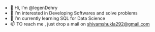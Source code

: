 - 👋 Hi, I’m @legenDehry
- 👀 I’m interested in Developing Softwares and solve problems
- 🌱 I’m currently learning SQL for Data Science
- 📫 TO reach me , just drop a mail on shivamshukla292@gmail.com

<!---
legenDehry/legenDehry is a ✨ special ✨ repository because its `README.md` (this file) appears on your GitHub profile.
You can click the Preview link to take a look at your changes.
--->
